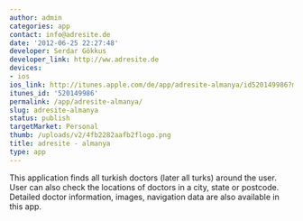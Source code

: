 ```yaml
---
author: admin
categories: app
contact: info@adresite.de
date: '2012-06-25 22:27:48'
developer: Serdar Gökkus
developer_link: http://ww.adresite.de
devices: 
- ios
ios_link: http://itunes.apple.com/de/app/adresite-almanya/id520149986?mt=8
itunes_id: '520149986'
permalink: /app/adresite-almanya/
slug: adresite-almanya
status: publish
targetMarket: Personal
thumb: /uploads/v2/4fb2282aafb2flogo.png
title: adresite - almanya
type: app
---
```


This application finds all turkish doctors (later all turks) around the user. User can also check the locations of doctors in a city, state or postcode. Detailed doctor information, images, navigation data are also available in this app.